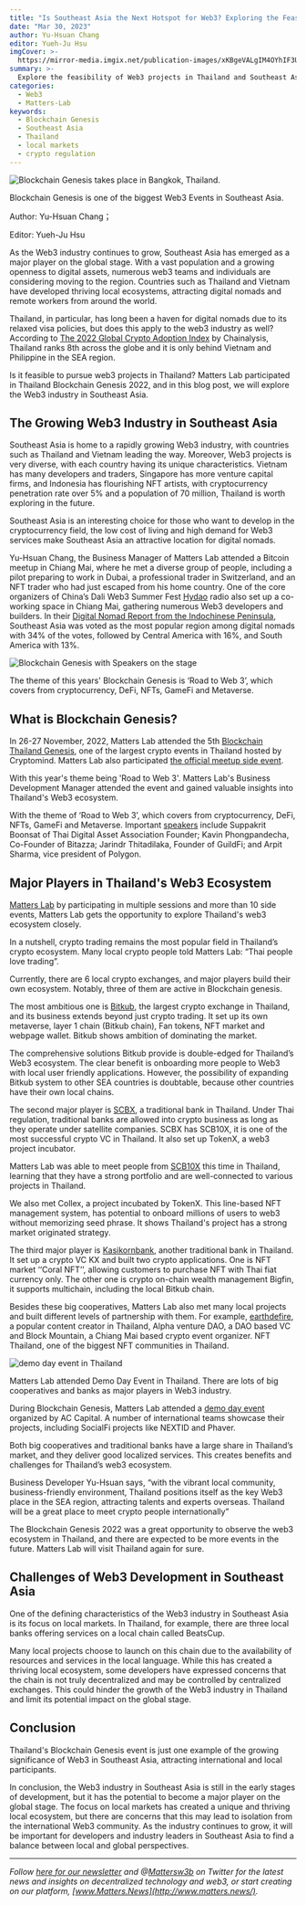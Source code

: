 ```yaml
---
title: "Is Southeast Asia the Next Hotspot for Web3? Exploring the Feasibility of Web3 in Thailand"
date: "Mar 30, 2023"
author: Yu-Hsuan Chang
editor: Yueh-Ju Hsu
imgCover: >-
  https://mirror-media.imgix.net/publication-images/xKBgeVALgIM4OYhIF3UYL.jpeg?height=2016&width=4032&h=2016&w=4032&auto=compress
summary: >-
  Explore the feasibility of Web3 projects in Thailand and Southeast Asia. With a growing openness to digital assets and low cost of living, the region has become an attractive location for digital nomads. Discover the major players in Thailand's Web3 ecosystem, the challenges of Web3 development in Southeast Asia, and the potential impact on the global stage.
categories:
  - Web3
  - Matters-Lab
keywords:
  - Blockchain Genesis
  - Southeast Asia
  - Thailand
  - local markets
  - crypto regulation
---
```


![Blockchain Genesis takes place in Bangkok, Thailand.](https://images.mirror-media.xyz/publication-images/OOJI1NIiqIWaEDkxCRzVE.jpg?height=3024&width=4032)
<figcaption> Blockchain Genesis is one of the biggest Web3 Events in Southeast Asia.</figcaption>

Author: Yu-Hsuan Chang；

Editor: Yueh-Ju Hsu

As the Web3 industry continues to grow, Southeast Asia has emerged as a major player on the global stage. With a vast population and a growing openness to digital assets, numerous web3 teams and individuals are considering moving to the region. Countries such as Thailand and Vietnam have developed thriving local ecosystems, attracting digital nomads and remote workers from around the world.

Thailand, in particular, has long been a haven for digital nomads due to its relaxed visa policies, but does this apply to the web3 industry as well? According to [The 2022 Global Crypto Adoption Index](https://blog.chainalysis.com/reports/2022-global-crypto-adoption-index/) by Chainalysis, Thailand ranks 8th across the globe and it is only behind Vietnam and Philippine in the SEA region.

Is it feasible to pursue web3 projects in Thailand? Matters Lab participated in Thailand Blockchain Genesis 2022, and in this blog post, we will explore the Web3 industry in Southeast Asia.

## The Growing Web3 Industry in Southeast Asia

Southeast Asia is home to a rapidly growing Web3 industry, with countries such as Thailand and Vietnam leading the way. Moreover, Web3 projects is very diverse, with each country having its unique characteristics. Vietnam has many developers and traders, Singapore has more venture capital firms, and Indonesia has flourishing NFT artists, with cryptocurrency penetration rate over 5% and a population of 70 million, Thailand is worth exploring in the future.

Southeast Asia is an interesting choice for those who want to develop in the cryptocurrency field, the low cost of living and high demand for Web3 services make Southeast Asia an attractive location for digital nomads.

Yu-Hsuan Chang, the Business Manager of Matters Lab attended a Bitcoin meetup in Chiang Mai, where he met a diverse group of people, including a pilot preparing to work in Dubai, a professional trader in Switzerland, and an NFT trader who had just escaped from his home country. One of the core organizers of China’s Dali Web3 Summer Fest [Hydao](https://twitter.com/DJWZ) radio also set up a co-working space in Chiang Mai, gathering numerous Web3 developers and builders. In their [Digital Nomad Report from the Indochinese Peninsula](https://www.notion.so/Is-Southeast-Asia-the-Next-Hotspot-for-Web3-Exploring-the-Feasibility-of-Web3-in-Thailand-with-its--cf5f529010f942f0801b51ca5b767bf5), Southeast Asia was voted as the most popular region among digital nomads with 34% of the votes, followed by Central America with 16%, and South America with 13%.

![Blockchain Genesis with Speakers on the stage](https://images.mirror-media.xyz/publication-images/ECmAKJ1aoNzBPlbgzFO0S.jpg?height=3024&width=4032)
<figcaption> The theme of this years' Blockchain Genesis is ‘Road to Web 3’, which covers from cryptocurrency, DeFi, NFTs, GameFi and Metaverse.</figcaption>

## What is Blockchain Genesis?

In 26-27 November, 2022, Matters Lab attended the 5th [Blockchain Thailand Genesis](https://twitter.com/blockchain_thai?lang=en), one of the largest crypto events in Thailand hosted by Cryptomind. Matters Lab also participated [the official meetup side event](https://twitter.com/cryptomeetupth/status/1595002481154863108?s=46&t=8RjOZR66eHmxtE8K0gDBdw).

With this year's theme being 'Road to Web 3'. Matters Lab's Business Development Manager attended the event and gained valuable insights into Thailand's Web3 ecosystem. 

With the theme of ‘Road to Web 3’, which covers from cryptocurrency, DeFi, NFTs, GameFi and Metaverse. Important [speakers](https://www.blockchain-th.com/speakers/) include Suppakrit Boonsat of Thai Digital Asset Association Founder; Kavin Phongpandecha, Co-Founder of Bitazza; Jarindr Thitadilaka, Founder of GuildFi; and Arpit Sharma, vice president of Polygon.

## Major Players in Thailand's Web3 Ecosystem

[Matters Lab](https://matters-lab.io/) by participating in multiple sessions and more than 10 side events, Matters Lab gets the opportunity to explore Thailand's web3 ecosystem closely.

In a nutshell, crypto trading remains the most popular field in Thailand’s crypto ecosystem. Many local crypto people told Matters Lab: “Thai people love trading”.

Currently, there are 6 local crypto exchanges, and major players build their own ecosystem. Notably, three of them are active in Blockchain genesis.

The most ambitious one is [Bitkub](https://www.bitkub.com/), the largest crypto exchange in Thailand, and its business extends beyond just crypto trading. It set up its own metaverse, layer 1 chain (Bitkub chain), Fan tokens, NFT market and webpage wallet. Bitkub shows ambition of dominating the market.

The comprehensive solutions Bitkub provide is double-edged for Thailand’s Web3 ecosystem. The clear benefit is onboarding more people to Web3 with local user friendly applications. However, the possibility of expanding Bitkub system to other SEA countries is doubtable, because other countries have their own local chains.

The second major player is [SCBX](https://www.scbx.com/), a traditional bank in Thailand. Under Thai regulation, traditional banks are allowed into crypto business as long as they operate under satellite companies. SCBX has SCB10X, it is one of the most successful crypto VC in Thailand. It also set up TokenX, a web3 project incubator.

Matters Lab was able to meet people from [SCB10X](https://www.scb10x.com/) this time in Thailand, learning that they have a strong portfolio and are well-connected to various projects in Thailand.

We also met Collex, a project incubated by TokenX. This line-based NFT management system, has potential to onboard millions of users to web3 without memorizing seed phrase. It shows Thailand's project has a strong market originated strategy.

The third major player is [Kasikornbank](https://www.kasikornbank.com/en/personal/pages/home.aspx), another traditional bank in Thailand. It set up a crypto VC KX and built two crypto applications. One is NFT market ‘‘Coral NFT’’, allowing customers to purchase NFT with Thai fiat currency only. The other one is crypto on-chain wealth management Bigfin, it supports multichain, including the local Bitkub chain.

Besides these big cooperatives, Matters Lab also met many local projects and built different levels of partnership with them. For example, [earthdefire](https://www.facebook.com/EarthDeFIRE), a popular content creator in Thailand, Alpha venture DAO, a DAO based VC and Block Mountain, a Chiang Mai based crypto event organizer. NFT Thailand, one of the biggest NFT communities in Thailand.

![demo day event in Thailand](https://images.mirror-media.xyz/publication-images/NR3r-m-b_3hxcIm9_5I6V.jpg?height=825&width=1100)
<figcaption>Matters Lab attended Demo Day Event in Thailand. There are lots of big cooperatives and banks as major players in Web3 industry.</figcaption>

During Blockchain Genesis, Matters Lab attended a [demo day event](https://medium.com/@ACCapital1/genesis-demo-day-2022-thailand-successfully-b4c6dc33a1ee) organized by AC Capital. A number of international teams showcase their projects, including SocialFi projects like NEXTID and Phaver.

Both big cooperatives and traditional banks have a large share in Thailand’s market, and they deliver good localized services. This creates benefits and challenges for Thailand’s web3 ecosystem.

Business Developer Yu-Hsuan says, “with the vibrant local community, business-friendly environment, Thailand positions itself as the key Web3 place in the SEA region, attracting talents and experts overseas. Thailand will be a great place to meet crypto people internationally”

The Blockchain Genesis 2022 was a great opportunity to observe the web3 ecosystem in Thailand, and there are expected to be more events in the future. Matters Lab will visit Thailand again for sure.

## Challenges of Web3 Development in Southeast Asia

One of the defining characteristics of the Web3 industry in Southeast Asia is its focus on local markets. In Thailand, for example, there are three local banks offering services on a local chain called BeatsCup.

Many local projects choose to launch on this chain due to the availability of resources and services in the local language. While this has created a thriving local ecosystem, some developers have expressed concerns that the chain is not truly decentralized and may be controlled by centralized exchanges. This could hinder the growth of the Web3 industry in Thailand and limit its potential impact on the global stage.

## Conclusion

Thailand's Blockchain Genesis event is just one example of the growing significance of Web3 in Southeast Asia, attracting international and local participants.

In conclusion, the Web3 industry in Southeast Asia is still in the early stages of development, but it has the potential to become a major player on the global stage. The focus on local markets has created a unique and thriving local ecosystem, but there are concerns that this may lead to isolation from the international Web3 community. As the industry continues to grow, it will be important for developers and industry leaders in Southeast Asia to find a balance between local and global perspectives.
 
---

_Follow [here for our newsletter](https://matters-lab.io/#follow_us) and @[Mattersw3b](https://twitter.com/Mattersw3b) on Twitter for the latest news and insights on decentralized technology and web3, or start creating on our platform, [www.Matters.News](http://www.matters.news/)._
